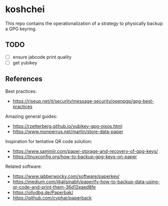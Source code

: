 # koshchei

This repo contains the operationalization of a strategy to physically backup a GPG keyring.

## TODO

- [ ] ensure jabcode print quality
- [ ] get yubikey

## References

Best practices:
- https://riseup.net/it/security/message-security/openpgp/gpg-best-practices

Amazing general guides:
- https://rzetterberg.github.io/yubikey-gpg-nixos.html
- https://www.monperrus.net/martin/store-data-paper

Inspiration for tentative QR code solution:
- https://www.saminiir.com/paper-storage-and-recovery-of-gpg-keys/
- https://linuxconfig.org/how-to-backup-gpg-keys-on-paper

Related software:
- https://www.jabberwocky.com/software/paperkey/
- https://medium.com/@alisinabh/paperify-how-to-backup-data-using-qr-code-and-print-them-36d12eaed8fe
- https://ollydbg.de/Paperbak/
- https://github.com/cyphar/paperback


